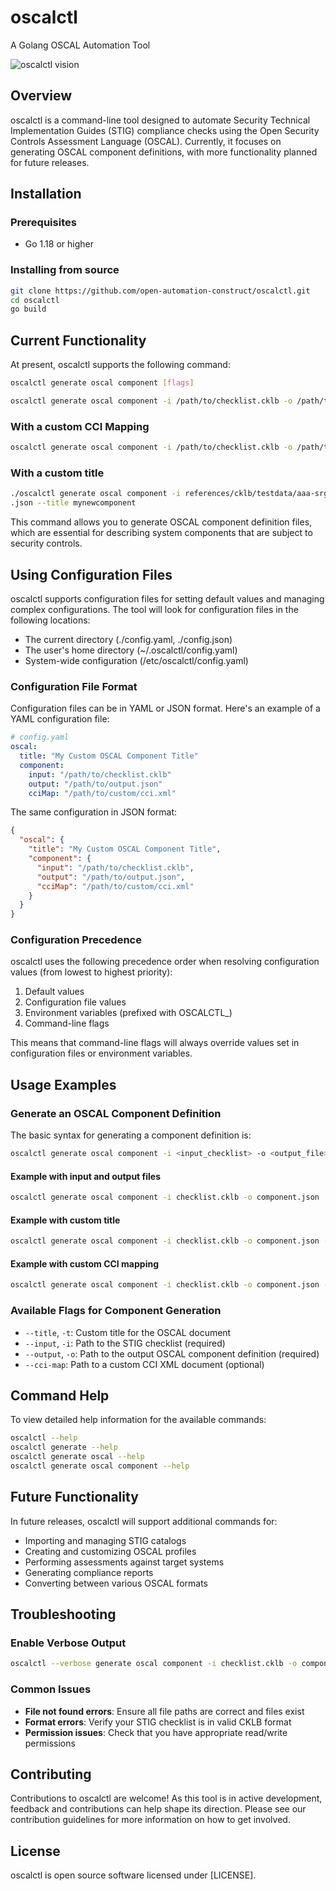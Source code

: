 # oscalctl
A Golang OSCAL Automation Tool

![oscalctl vision](docs/diagrams/oscalctl-concept.drawio-1.png)

## Overview

oscalctl is a command-line tool designed to automate Security Technical Implementation Guides (STIG) compliance checks using the Open Security Controls Assessment Language (OSCAL). Currently, it focuses on generating OSCAL component definitions, with more functionality planned for future releases.

## Installation

### Prerequisites
- Go 1.18 or higher

### Installing from source
```bash
git clone https://github.com/open-automation-construct/oscalctl.git
cd oscalctl
go build
```

## Current Functionality

At present, oscalctl supports the following command:

```bash
oscalctl generate oscal component [flags]
```

```bash
oscalctl generate oscal component -i /path/to/checklist.cklb -o /path/to/my/new/oscalComponent.json
```

### With a custom CCI Mapping
```bash
oscalctl generate oscal component -i /path/to/checklist.cklb -o /path/to/my/new/oscalComponent.json --cci-map /path/to/custom/cci.xml
```

### With a custom title
```bash
./oscalctl generate oscal component -i references/cklb/testdata/aaa-srg.cklb.json -o test
.json --title mynewcomponent
```

This command allows you to generate OSCAL component definition files, which are essential for describing system components that are subject to security controls.

## Using Configuration Files

oscalctl supports configuration files for setting default values and managing complex configurations. The tool will look for configuration files in the following locations:

- The current directory (./config.yaml, ./config.json)
- The user's home directory (~/.oscalctl/config.yaml)
- System-wide configuration (/etc/oscalctl/config.yaml)

### Configuration File Format

Configuration files can be in YAML or JSON format. Here's an example of a YAML configuration file:

```yaml
# config.yaml
oscal:
  title: "My Custom OSCAL Component Title"
  component:
    input: "/path/to/checklist.cklb"
    output: "/path/to/output.json"
    cciMap: "/path/to/custom/cci.xml"
```

The same configuration in JSON format:

```json
{
  "oscal": {
    "title": "My Custom OSCAL Component Title",
    "component": {
      "input": "/path/to/checklist.cklb",
      "output": "/path/to/output.json",
      "cciMap": "/path/to/custom/cci.xml"
    }
  }
}
```

### Configuration Precedence

oscalctl uses the following precedence order when resolving configuration values (from lowest to highest priority):

1. Default values
2. Configuration file values
3. Environment variables (prefixed with OSCALCTL_)
4. Command-line flags

This means that command-line flags will always override values set in configuration files or environment variables.

## Usage Examples

### Generate an OSCAL Component Definition

The basic syntax for generating a component definition is:

```bash
oscalctl generate oscal component -i <input_checklist> -o <output_file> [flags]
```

#### Example with input and output files

```bash
oscalctl generate oscal component -i checklist.cklb -o component.json
```

#### Example with custom title

```bash
oscalctl generate oscal component -i checklist.cklb -o component.json -t "Database Server"
```

#### Example with custom CCI mapping

```bash
oscalctl generate oscal component -i checklist.cklb -o component.json --cci-map custom_cci.xml
```

### Available Flags for Component Generation

- `--title`, `-t`: Custom title for the OSCAL document
- `--input`, `-i`: Path to the STIG checklist (required)
- `--output`, `-o`: Path to the output OSCAL component definition (required)
- `--cci-map`: Path to a custom CCI XML document (optional)

## Command Help

To view detailed help information for the available commands:

```bash
oscalctl --help
oscalctl generate --help
oscalctl generate oscal --help
oscalctl generate oscal component --help
```

## Future Functionality

In future releases, oscalctl will support additional commands for:

- Importing and managing STIG catalogs
- Creating and customizing OSCAL profiles
- Performing assessments against target systems
- Generating compliance reports
- Converting between various OSCAL formats

## Troubleshooting

### Enable Verbose Output
```bash
oscalctl --verbose generate oscal component -i checklist.cklb -o component.json
```

### Common Issues

- **File not found errors**: Ensure all file paths are correct and files exist
- **Format errors**: Verify your STIG checklist is in valid CKLB format
- **Permission issues**: Check that you have appropriate read/write permissions

## Contributing

Contributions to oscalctl are welcome! As this tool is in active development, feedback and contributions can help shape its direction. Please see our contribution guidelines for more information on how to get involved.

## License

oscalctl is open source software licensed under [LICENSE].
